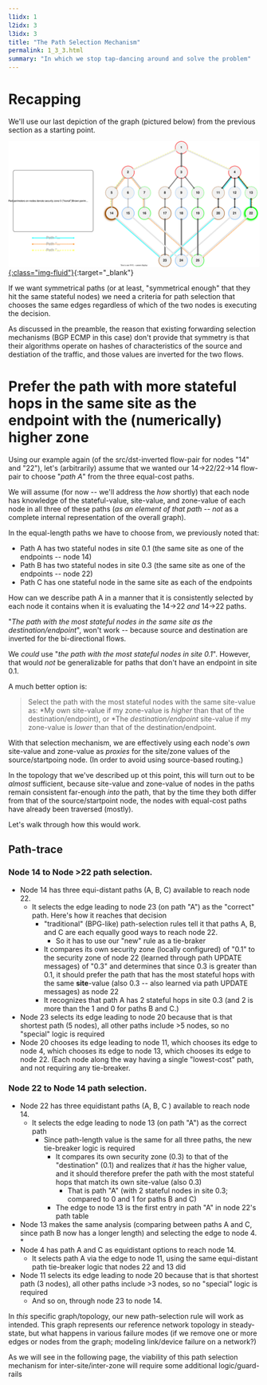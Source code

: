 ```yaml
---
l1idx: 1
l2idx: 3
l3idx: 3
title: "The Path Selection Mechanism"
permalink: 1_3_3.html
summary: "In which we stop tap-dancing around and solve the problem"
---
```


# Recapping
We'll use our last depiction of the graph (pictured below) from the previous section as a starting point.

[![image](./grphth-19.svg){:class="img-fluid"}](./pages/1/3(ecmp-symmetric)/grphth-19.svg){:target="_blank"}

If we want symmetrical paths (or at least, "symmetrical enough" that they hit the same stateful nodes) we need a criteria for path selection that chooses the same edges regardless of which of the two nodes is executing the decision.

As discussed in the preamble, the reason that existing forwarding selection mechanisms (BGP ECMP in this case) don't provide that symmetry is that their algorithms operate on hashes of characteristics of the source and destiation of the traffic, and those values are inverted for the two flows.

# Prefer the path with more stateful hops in the same site as the endpoint with the (numerically) higher zone

Using our example again (of the src/dst-inverted flow-pair for nodes "14" and "22"), let's (arbitrarily) assume that we wanted our 14->22/22->14 flow-pair to choose "*path A*" from the three equal-cost paths.

We will assume (for now -- we'll address the *how* shortly) that each node has knowledge of the stateful-value, site-value, and zone-value of each node in all three of these paths (*as an element of that path* -- *not* as a complete internal representation of the overall graph).

In the equal-length paths we have to choose from, we previously noted that:
* Path A  has two stateful nodes in site 0.1  (the same site as one of the endpoints -- node 14)
* Path B has two stateful nodes in site 0.3  (the same site as one of the endpoints -- node 22)
* Path C has one stateful node in the same site as each of the endpoints

How can we describe path A in a manner that it is consistently selected by each node it contains  when it is evaluating the 14->22 *and* 14->22 paths.

"*The path with the most stateful nodes in the same site as the destination/endpoint*", won't work -- because source and destination are inverted for the bi-directional flows.

We *could* use "*the path with the most stateful nodes in site 0.1*".  However, that would *not* be generalizable for paths that don't have an endpoint in site 0.1.

A much better option is:

> Select the path with the most stateful nodes with the same site-value as:
>   *My own site-value if my zone-value is *higher* than that of the destination/endpoint), or
>   *The *destination/endpoint* site-value if my zone-value is *lower* than that of the destination/endpoint.

With that selection mechanism, we are effectively using each node's *own* site-value and zone-value as *proxies* for the site/zone values of the source/startpoing node.  (In order to avoid using  source-based routing.)  

In the topology that we've described up ot this point, this will turn out to be *almost* sufficient, because site-value and zone-value of nodes in the paths remain consistent far-enough *into* the path, that by the time they both differ from that of the source/startpoint node, the nodes with equal-cost paths have already been traversed (mostly).

Let's walk through how this would work.

## Path-trace

### Node 14 to Node >22 path selection.

* Node 14 has three equi-distant paths (A, B, C) available to reach node 22. 
   * It selects the edge leading to node 23 (on path "A") as the "correct" path.  Here's how it reaches that decision
     * "traditional" (BPG-like) path-selection rules tell it that paths A, B, and C are each equally good ways to reach node 22.
       * So it has to use our "new" rule as a tie-braker
     * It compares its own security zone (locally configured) of "0.1" to the security zone of node 22 (learned through path UPDATE messages) of "0.3" and determines that since 0.3 is greater than 0.1, it should prefer the path that has the most stateful hops with the same **site**-value (also 0.3 -- also learned via path UPDATE messages) as node 22
     * It recognizes that path A has 2 stateful hops in site 0.3  (and 2 is more than the 1 and 0 for paths B and C.)
* Node 23 selects its edge leading to node 20 because that is that shortest path (5 nodes), all other paths include >5 nodes, so no "special" logic is required
* Node 20 chooses its edge leading to node 11, which chooses its edge to node 4, which chooses its edge to node 13, which chooses its edge to node 22.  (Each node along the way having a single "lowest-cost" path, and not requiring any tie-breaker.

### Node 22 to Node 14 path selection.

* Node 22 has three equidistant paths (A, B, C ) available to reach node 14.
  * It selects the edge leading to node 13 (on path "A") as the correct path
    * Since path-length value is the same for all three paths, the new tie-breaker logic is required
      * It compares its own security zone (0.3) to that of the "destination" (0.1) and realizes that *it* has the higher value, and it should therefore prefer the path with the most stateful hops that match its own site-value (also 0.3)
        * That is path "A" (with 2 stateful nodes in site 0.3; compared to 0 and 1 for paths B and C)
      * The edge to node 13 is the first entry in path "A" in node 22's path table
* Node 13 makes the same analysis (comparing between paths A and C, since path B now has a longer length) and selecting the edge to node 4.
  * 
* Node 4 has path A and C as equidistant options to reach node 14.
  * It selects path A via the edge to node 11, using the same equi-distant path tie-breaker logic that nodes 22 and 13 did
* Node 11 selects its edge leading to node 20 because that is that shortest path (3 nodes), all other paths include >3 nodes, so no "special" logic is required
  * And so on, through node 23 to node 14.


In *this* specific graph/topology, our new path-selection rule will work as intended.  This graph represents our reference network topology in steady-state, but what happens in various failure modes  (if we remove one or more edges or nodes from the graph; modeling link/device failure on a network?)

As we will see in the following page, the viability of this path selection mechanism for inter-site/inter-zone will require some additional logic/guard-rails
